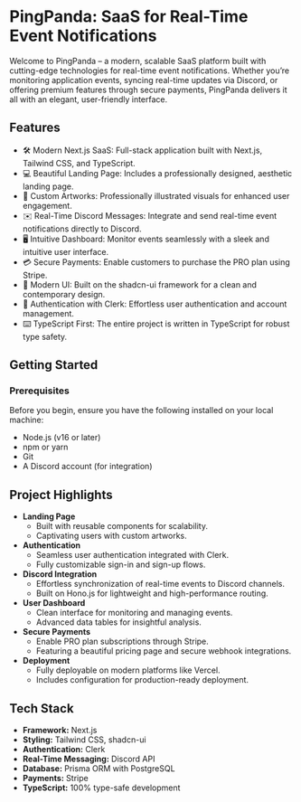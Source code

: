 # PingPanda: SaaS for Real-Time Event Notifications

Welcome to PingPanda – a modern, scalable SaaS platform built with cutting-edge technologies for real-time event notifications. Whether you’re monitoring application events, syncing real-time updates via Discord, or offering premium features through secure payments, PingPanda delivers it all with an elegant, user-friendly interface.

## Features

* 🛠️ Modern Next.js SaaS: Full-stack application built with Next.js, Tailwind CSS, and TypeScript.
* 💻 Beautiful Landing Page: Includes a professionally designed, aesthetic landing page.
* 🎨 Custom Artworks: Professionally illustrated visuals for enhanced user engagement.
* ✉️ Real-Time Discord Messages: Integrate and send real-time event notifications directly to Discord.
* 🖥️ Intuitive Dashboard: Monitor events seamlessly with a sleek and intuitive user interface.
* 💳 Secure Payments: Enable customers to purchase the PRO plan using Stripe.
* 🌟 Modern UI: Built on the shadcn-ui framework for a clean and contemporary design.
* 🔑 Authentication with Clerk: Effortless user authentication and account management.
* ⌨️ TypeScript First: The entire project is written in TypeScript for robust type safety.

## Getting Started

### Prerequisites

Before you begin, ensure you have the following installed on your local machine:

* Node.js (v16 or later)
* npm or yarn
* Git
* A Discord account (for integration)

## Project Highlights

* **Landing Page**
    * Built with reusable components for scalability.
    * Captivating users with custom artworks.
* **Authentication**
    * Seamless user authentication integrated with Clerk.
    * Fully customizable sign-in and sign-up flows.
* **Discord Integration**
    * Effortless synchronization of real-time events to Discord channels.
    * Built on Hono.js for lightweight and high-performance routing.
* **User Dashboard**
    * Clean interface for monitoring and managing events.
    * Advanced data tables for insightful analysis.
* **Secure Payments**
    * Enable PRO plan subscriptions through Stripe.
    * Featuring a beautiful pricing page and secure webhook integrations.
* **Deployment**
    * Fully deployable on modern platforms like Vercel.
    * Includes configuration for production-ready deployment.

## Tech Stack

* **Framework:** Next.js
* **Styling:** Tailwind CSS, shadcn-ui
* **Authentication:** Clerk
* **Real-Time Messaging:** Discord API
* **Database:** Prisma ORM with PostgreSQL
* **Payments:** Stripe
* **TypeScript:** 100% type-safe development

